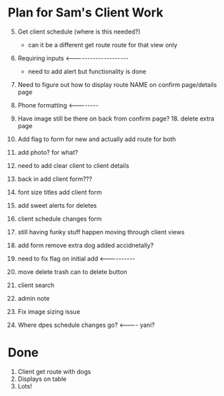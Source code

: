 # Plan for Sam's Client Work


5. Get client schedule (where is this needed?)
    * can it be a different get route route for that view only
10. Requiring inputs <--------------------
    * need to add alert but functionality is done
12. Need to figure out how to display route NAME on confirm page/details page
15. Phone formatting <--------
17. Have image still be there on back from confirm page?
    18. delete extra page


20. Add flag to form for new and actually add route for both
21. add photo? for what?
24. need to add clear client to client details
27. back in add client form???
28. font size titles add client form
29. add sweet alerts for deletes
33. client schedule changes form 
35. still having funky stuff happen moving through client views
36. add form remove extra dog added accidnetally?
37. need to fix flag on initial add <----------

38. move delete trash can to delete button

22. client search 
23. admin note
11. Fix image sizing issue
18. Where dpes schedule changes go? <---- yani?



# Done
1. Client get route with dogs
2. Displays on table
3. Lots! 

